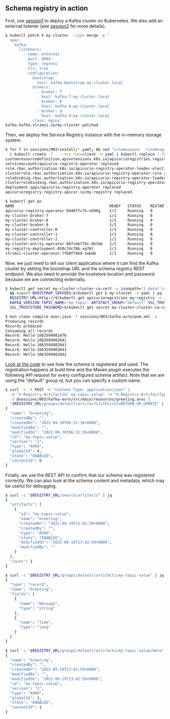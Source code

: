## Schema registry in action

First, use [session1](/sessions/001) to deploy a Kafka cluster on Kubernetes.
We also add an external listener (see [session2](/sessions/002) for more details).

```sh
$ kubectl patch k my-cluster --type merge -p '
  spec:
    kafka:
      listeners:
        - name: external
          port: 9094
          type: ingress
          tls: true
          configuration:
            bootstrap:
              host: kafka-bootstrap.my-cluster.local
            brokers:
              - broker: 7
                host: kafka-7.my-cluster.local
              - broker: 8
                host: kafka-8.my-cluster.local
              - broker: 9
                host: kafka-9.my-cluster.local
            class: nginx'
kafka.kafka.strimzi.io/my-cluster patched
```

Then, we deploy the Service Registry instance with the in-memory storage system.

```sh
$ for f in sessions/003/install/*.yaml; do sed "s/namespace: .*/namespace: $NAMESPACE/g" $f \
  | kubectl create -f - --dry-run=client -o yaml | kubectl replace --force -f -; done
customresourcedefinition.apiextensions.k8s.io/apicurioregistries.registry.apicur.io replaced
serviceaccount/apicurio-registry-operator replaced
role.rbac.authorization.k8s.io/apicurio-registry-operator-leader-election-role replaced
clusterrole.rbac.authorization.k8s.io/apicurio-registry-operator-role replaced
rolebinding.rbac.authorization.k8s.io/apicurio-registry-operator-leader-election-rolebinding replaced
clusterrolebinding.rbac.authorization.k8s.io/apicurio-registry-operator-rolebinding replaced
deployment.apps/apicurio-registry-operator replaced
apicurioregistry.registry.apicur.io/my-registry replaced

$ kubectl get po
NAME                                          READY   STATUS    RESTARTS   AGE
apicurio-registry-operator-9448ffc74-n699g    1/1     Running   0          99s
my-cluster-broker-7                           1/1     Running   0          95s
my-cluster-broker-8                           1/1     Running   0          67s
my-cluster-broker-9                           1/1     Running   0          42s
my-cluster-controller-0                       1/1     Running   0          3m53s
my-cluster-controller-1                       1/1     Running   0          3m53s
my-cluster-controller-2                       1/1     Running   0          3m53s
my-cluster-entity-operator-867cbbf79c-6b7mk   2/2     Running   0          3m20s
my-registry-deployment-858c7dc76b-xq7bt       1/1     Running   0          96s
strimzi-cluster-operator-7fb8ff4bd-2wbmb      1/1     Running   0          4m18s
```

Now, we just need to tell our client application where it can find the Kafka cluster by setting the bootstrap URL and the schema registry REST endpoint.
We also need to provide the truststore location and password because we are connecting externally.

```sh
$ kubectl get secret my-cluster-cluster-ca-cert -o jsonpath="{.data['ca\.p12']}" | base64 -d >/tmp/truststore.p12 \
  && export BOOTSTRAP_SERVERS=$(kubectl get k my-cluster -o yaml | yq '.status.listeners.[] | select(.name == "external").bootstrapServers') \
  REGISTRY_URL=http://$(kubectl get apicurioregistries my-registry -o jsonpath="{.status.info.host}")/apis/registry/v2 \
  KAFKA_VERSION TOPIC_NAME="my-topic" ARTIFACT_GROUP="default" SSL_TRUSTSTORE_LOCATION="/tmp/truststore.p12" \
  SSL_TRUSTSTORE_PASSWORD=$(kubectl get secret my-cluster-cluster-ca-cert -o jsonpath="{.data['ca\.password']}" | base64 -d)

$ mvn clean compile exec:java -f sessions/003/kafka-avro/pom.xml -q
Producing records
Records produced
Consuming all records
Record: Hello-1663594981476
Record: Hello-1663594982041
Record: Hello-1663594982041
Record: Hello-1663594982041
Record: Hello-1663594982042
```

[Look at the code](/sessions/003/kafka-avro/src/main/java/it/fvaleri/example/Main.java) to see how the schema is registered and used.
The registration happens at build time and the Maven plugin executes the following API request for every configured schema artifact.
Note that we are using the "default" group id, but you can specify a custom name.

```sh
$ curl -s -X POST -H "Content-Type: application/json" \
  -H "X-Registry-ArtifactId: my-topic-value" -H "X-Registry-ArtifactType: AVRO" \
  -d @sessions/003/kafka-avro/src/main/resources/greeting.avsc \
  "$REGISTRY_URL/groups/default/artifacts?ifExists=RETURN_OR_UPDATE" | jq
{
  "name": "Greeting",
  "createdBy": "",
  "createdOn": "2022-09-30T06:31:36+0000",
  "modifiedBy": "",
  "modifiedOn": "2022-09-30T06:31:36+0000",
  "id": "my-topic-value",
  "version": "1",
  "type": "AVRO",
  "globalId": 4,
  "state": "ENABLED",
  "contentId": 6
}
```

Finally, we use the REST API to confirm that our schema was registered correctly.
We can also look at the schema content and metadata, which may be useful for debugging.

```sh
$ curl -s "$REGISTRY_URL/search/artifacts" | jq
{
  "artifacts": [
    {
      "id": "my-topic-value",
      "name": "Greeting",
      "createdOn": "2022-09-19T13:42:59+0000",
      "createdBy": "",
      "type": "AVRO",
      "state": "ENABLED",
      "modifiedOn": "2022-09-19T13:42:59+0000",
      "modifiedBy": ""
    }
  ],
  "count": 1
}

$ curl -s "$REGISTRY_URL/groups/default/artifacts/my-topic-value" | jq
{
  "type": "record",
  "name": "Greeting",
  "fields": [
    {
      "name": "Message",
      "type": "string"
    },
    {
      "name": "Time",
      "type": "long"
    }
  ]
}

$ curl -s "$REGISTRY_URL/groups/default/artifacts/my-topic-value/meta" | jq
{
  "name": "Greeting",
  "createdBy": "",
  "createdOn": "2022-09-19T13:42:59+0000",
  "modifiedBy": "",
  "modifiedOn": "2022-09-19T13:42:59+0000",
  "id": "my-topic-value",
  "version": "1",
  "type": "AVRO",
  "globalId": 1,
  "state": "ENABLED",
  "contentId": 1
}
```
